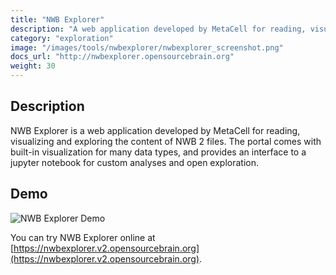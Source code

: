 ```yaml
---
title: "NWB Explorer"
description: "A web application developed by MetaCell for reading, visualizing and exploring the content of NWB 2 files. The portal comes with built-in visualization for many data types, and provides an interface to a jupyter notebook for custom analyses and open exploration."
category: "exploration"
image: "/images/tools/nwbexplorer/nwbexplorer_screenshot.png"
docs_url: "http://nwbexplorer.opensourcebrain.org"
weight: 30
---
```


## Description

NWB Explorer is a web application developed by MetaCell for reading, visualizing and exploring the content of NWB 2 files. The portal comes with built-in visualization for many data types, and provides an interface to a jupyter notebook for custom analyses and open exploration.

## Demo

![NWB Explorer Demo](/images/tools/nwbexplorer/nwbexplorer.gif)

You can try NWB Explorer online at [https://nwbexplorer.v2.opensourcebrain.org](https://nwbexplorer.v2.opensourcebrain.org).
